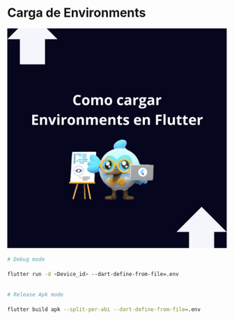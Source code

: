 # Carga de Environments

![Como cargar Environments](./assets/como_cargar_enviroments_en_flutter.png)

```bash
# Debug mode

flutter run -d <Device_id> --dart-define-from-file=.env

```

```bash

# Release Apk mode

flutter build apk --split-per-abi --dart-define-from-file=.env

```
